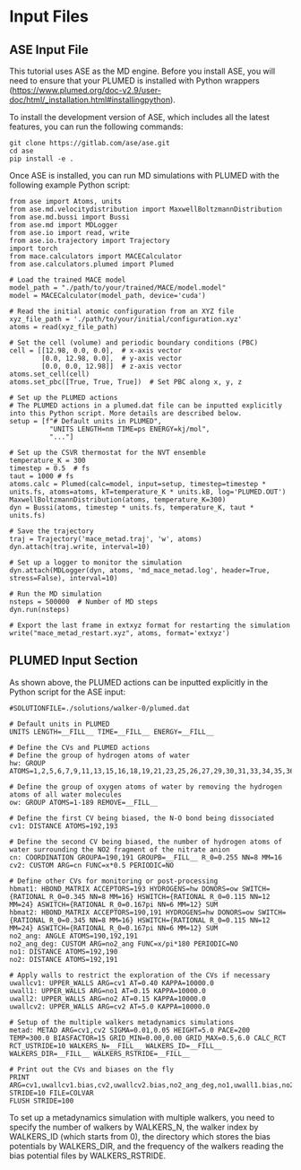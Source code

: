 # Input Files

## ASE Input File

This tutorial uses ASE as the MD engine. Before you install ASE, you will need to ensure that your PLUMED is installed with Python wrappers (https://www.plumed.org/doc-v2.9/user-doc/html/_installation.html#installingpython).

To install the development version of ASE, which includes all the latest features, you can run the following commands:
```
git clone https://gitlab.com/ase/ase.git
cd ase
pip install -e .
```

Once ASE is installed, you can run MD simulations with PLUMED with the following example Python script:
```
from ase import Atoms, units
from ase.md.velocitydistribution import MaxwellBoltzmannDistribution
from ase.md.bussi import Bussi
from ase.md import MDLogger
from ase.io import read, write
from ase.io.trajectory import Trajectory
import torch
from mace.calculators import MACECalculator
from ase.calculators.plumed import Plumed

# Load the trained MACE model
model_path = "./path/to/your/trained/MACE/model.model"
model = MACECalculator(model_path, device='cuda')

# Read the initial atomic configuration from an XYZ file
xyz_file_path = './path/to/your/initial/configuration.xyz'
atoms = read(xyz_file_path)

# Set the cell (volume) and periodic boundary conditions (PBC)
cell = [[12.98, 0.0, 0.0],  # x-axis vector
        [0.0, 12.98, 0.0],  # y-axis vector
        [0.0, 0.0, 12.98]]  # z-axis vector
atoms.set_cell(cell)
atoms.set_pbc([True, True, True])  # Set PBC along x, y, z

# Set up the PLUMED actions
# The PLUMED actions in a plumed.dat file can be inputted explicitly into this Python script. More details are described below.
setup = [f"# Default units in PLUMED",
          "UNITS LENGTH=nm TIME=ps ENERGY=kj/mol",
          "..."]

# Set up the CSVR thermostat for the NVT ensemble
temperature_K = 300
timestep = 0.5  # fs
taut = 1000 # fs
atoms.calc = Plumed(calc=model, input=setup, timestep=timestep * units.fs, atoms=atoms, kT=temperature_K * units.kB, log='PLUMED.OUT')
MaxwellBoltzmannDistribution(atoms, temperature_K=300)
dyn = Bussi(atoms, timestep * units.fs, temperature_K, taut * units.fs)

# Save the trajectory
traj = Trajectory('mace_metad.traj', 'w', atoms)
dyn.attach(traj.write, interval=10)

# Set up a logger to monitor the simulation
dyn.attach(MDLogger(dyn, atoms, 'md_mace_metad.log', header=True, stress=False), interval=10)

# Run the MD simulation
nsteps = 500000  # Number of MD steps
dyn.run(nsteps)

# Export the last frame in extxyz format for restarting the simulation
write("mace_metad_restart.xyz", atoms, format='extxyz')
```

## PLUMED Input Section

As shown above, the PLUMED actions can be inputted explicitly in the Python script for the ASE input:
```plumed
#SOLUTIONFILE=./solutions/walker-0/plumed.dat

# Default units in PLUMED
UNITS LENGTH=__FILL__ TIME=__FILL__ ENERGY=__FILL__

# Define the CVs and PLUMED actions
# Define the group of hydrogen atoms of water
hw: GROUP ATOMS=1,2,5,6,7,9,11,13,15,16,18,19,21,23,25,26,27,29,30,31,33,34,35,36,39,40,43,45,46,47,48,51,52,54,55,57,58,59,61,62,63,65,66,67,68,71,72,73,75,76,78,79,80,81,82,84,85,89,90,91,92,95,96,98,99,100,102,105,106,107,109,110,112,113,115,116,117,119,120,121,122,123,124,126,129,130,132,134,135,136,137,138,140,142,143,144,147,149,151,152,153,155,156,157,158,159,160,161,162,166,167,170,171,173,175,176,177,179,181,182,183,184,186,187,188,189

# Define the group of oxygen atoms of water by removing the hydrogen atoms of all water molecules
ow: GROUP ATOMS=1-189 REMOVE=__FILL__

# Define the first CV being biased, the N-O bond being dissociated
cv1: DISTANCE ATOMS=192,193

# Define the second CV being biased, the number of hydrogen atoms of water surrounding the NO2 fragment of the nitrate anion
cn: COORDINATION GROUPA=190,191 GROUPB=__FILL__ R_0=0.255 NN=8 MM=16
cv2: CUSTOM ARG=cn FUNC=x*0.5 PERIODIC=NO

# Define other CVs for monitoring or post-processing
hbmat1: HBOND_MATRIX ACCEPTORS=193 HYDROGENS=hw DONORS=ow SWITCH={RATIONAL R_0=0.345 NN=8 MM=16} HSWITCH={RATIONAL R_0=0.115 NN=12 MM=24} ASWITCH={RATIONAL R_0=0.167pi NN=6 MM=12} SUM
hbmat2: HBOND_MATRIX ACCEPTORS=190,191 HYDROGENS=hw DONORS=ow SWITCH={RATIONAL R_0=0.345 NN=8 MM=16} HSWITCH={RATIONAL R_0=0.115 NN=12 MM=24} ASWITCH={RATIONAL R_0=0.167pi NN=6 MM=12} SUM
no2_ang: ANGLE ATOMS=190,192,191
no2_ang_deg: CUSTOM ARG=no2_ang FUNC=x/pi*180 PERIODIC=NO
no1: DISTANCE ATOMS=192,190
no2: DISTANCE ATOMS=192,191

# Apply walls to restrict the exploration of the CVs if necessary
uwallcv1: UPPER_WALLS ARG=cv1 AT=0.40 KAPPA=10000.0
uwall1: UPPER_WALLS ARG=no1 AT=0.15 KAPPA=10000.0
uwall2: UPPER_WALLS ARG=no2 AT=0.15 KAPPA=10000.0
uwallcv2: UPPER_WALLS ARG=cv2 AT=5.0 KAPPA=10000.0

# Setup of the multiple walkers metadynamics simulations
metad: METAD ARG=cv1,cv2 SIGMA=0.01,0.05 HEIGHT=5.0 PACE=200 TEMP=300.0 BIASFACTOR=15 GRID_MIN=0.00,0.00 GRID_MAX=0.5,6.0 CALC_RCT RCT_USTRIDE=10 WALKERS_N=__FILL__ WALKERS_ID=__FILL__ WALKERS_DIR=__FILL__ WALKERS_RSTRIDE=__FILL__

# Print out the CVs and biases on the fly
PRINT ARG=cv1,uwallcv1.bias,cv2,uwallcv2.bias,no2_ang_deg,no1,uwall1.bias,no2,uwall2.bias,hbmat1.sum,hbmat2.sum,metad.bias,metad.rbias STRIDE=10 FILE=COLVAR
FLUSH STRIDE=100
```
To set up a metadynamics simulation with multiple walkers, you need to specify the number of walkers by WALKERS_N, the walker index by WALKERS_ID (which starts from 0), the directory which stores the bias potentials by WALKERS_DIR, and the frequency of the walkers reading the bias potential files by WALKERS_RSTRIDE.
